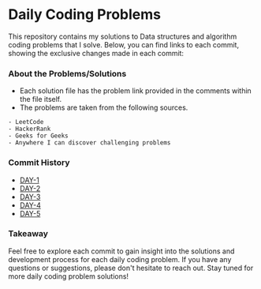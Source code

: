 # Daily Coding Problems

This repository contains my solutions to Data structures and algorithm coding problems that I solve. Below, you can find links to each commit, showing the exclusive changes made in each commit:

### About the Problems/Solutions

- Each solution file has the problem link provided in the comments within the file itself.
- The problems are taken from the following sources.

```
- LeetCode
- HackerRank
- Geeks for Geeks
- Anywhere I can discover challenging problems
```
### Commit History

- [DAY-1](https://github.com/Kinshuk3/DSA-Practice/commit/56b40de6513108dc54cc882c4bb1b39e9c0b0e0a)
- [DAY-2](https://github.com/Kinshuk3/DSA-Practice/commit/efbc8f7b2cb08a0b388fc9dd89d70716978853df)
- [DAY-3](https://github.com/Kinshuk3/DSA-Practice/commit/f87c63c911c2bae1235d9de808ebf23a39c2da01)
- [DAY-4](https://github.com/Kinshuk3/DSA-Practice/commit/680f9128993bdafb7dbfae3c99888eae867d81a8)
- [DAY-5](https://github.com/Kinshuk3/DSA-Practice/commit/543c5d93b62b203d419cac859b7bbd8b738ac0c4)


### Takeaway

Feel free to explore each commit to gain insight into the solutions and development process for each daily coding problem. If you have any questions or suggestions, please don't hesitate to reach out.
Stay tuned for more daily coding problem solutions!
